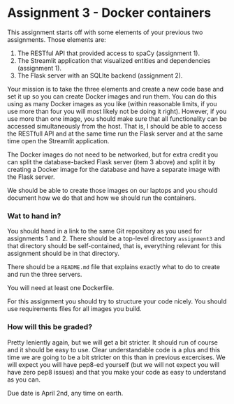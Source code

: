 # Assignment 3 - Docker containers

This assignment starts off with some elements of your previous two assignments. Those elements are:

1. The RESTful API that provided access to spaCy (assignment 1).
2. The Streamlit application that visualized entities and dependencies (assignment 1).
3. The Flask server with an SQLIte backend (assignment 2).

Your mission is to take the three elements and create a new code base and set it up so you can create Docker images and run them. You can do this using as many Docker images as you like (within reasonable limits, if you use more than four you will most likely not be doing it right). However, if you use more than one image, you should make sure that all functionality can be accessed simultaneously from the host. That is, I should be able to access the RESTfull API and at the same time run the Flask server and at the same time open the Streamlit application.

The Docker images do not need to be networked, but for extra credit you can split the database-backed Flask server (item 3 above) and split it by creating a Docker image for the database and have a separate image with the Flask server. 

We should be able to create those images on our laptops and you should document how we do that and how we should run the containers.


### Wat to hand in?

You should hand in a link to the same Git repository as you used for assignments 1 and 2. There should be a top-level directory `assignment3` and that directory should be self-contained, that is, everything relevant for this assignment should be in that directory.

There should be a `README.md` file that explains exactly what to do to create and run the three servers.

You will need at least one Dockerfile. 

For this assignment you should try to structure your code nicely. You should use requirements files for all images you build. 


### How will this be graded?

Pretty leniently again, but we will get a bit stricter. It should run of course and it should be easy to use. Clear understandable code is a plus and this time we are going to be a bit stricter on this than in previous excercises. We will expect you will have pep8-ed yourself (but we will not expect you will have zero pep8 issues) and that you make your code as easy to understand as you can. 

Due date is April 2nd, any time on earth.

